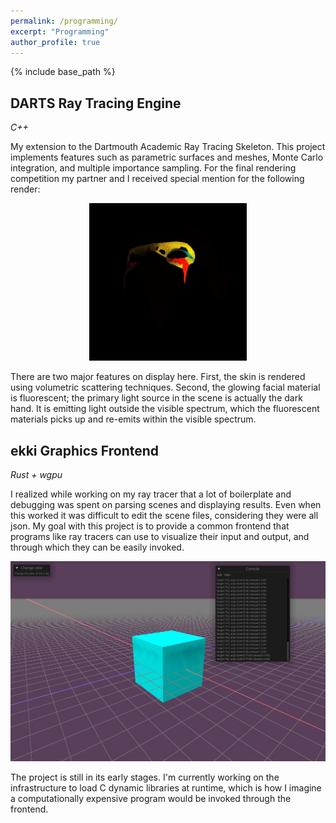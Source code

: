 ```yaml
---
permalink: /programming/
excerpt: "Programming"
author_profile: true
---
```


{% include base_path %}

## DARTS Ray Tracing Engine
_C++_

My extension to the Dartmouth Academic Ray Tracing Skeleton. This project implements features such as parametric surfaces and meshes, 
Monte Carlo integration, and multiple importance sampling. For the final rendering competition my partner and I received special 
mention for the following render:

<div align=center>
  <img src="../images/darts_fp.jpg"  width="50%" height="50%">
</div>
  
There are two major features on display here. First, the skin is rendered using volumetric scattering techniques. Second, the glowing 
facial material is fluorescent; the primary light source in the scene is actually the dark hand. It is emitting light outside the 
visible spectrum, which the fluorescent materials picks up and re-emits within the visible spectrum.

## ekki Graphics Frontend
_Rust + wgpu_

I realized while working on my ray tracer that a lot of boilerplate and debugging was spent on parsing scenes and displaying results. 
Even when this worked it was difficult to edit the scene files, considering they were all json. My goal with this project is to 
provide a common frontend that programs like ray tracers can use to visualize their input and output, and through which they can be
easily invoked.

![](images/ekki.jpg)

The project is still in its early stages. I'm currently working on the infrastructure to load C dynamic libraries at runtime, which is
how I imagine a computationally expensive program would be invoked through the frontend.
